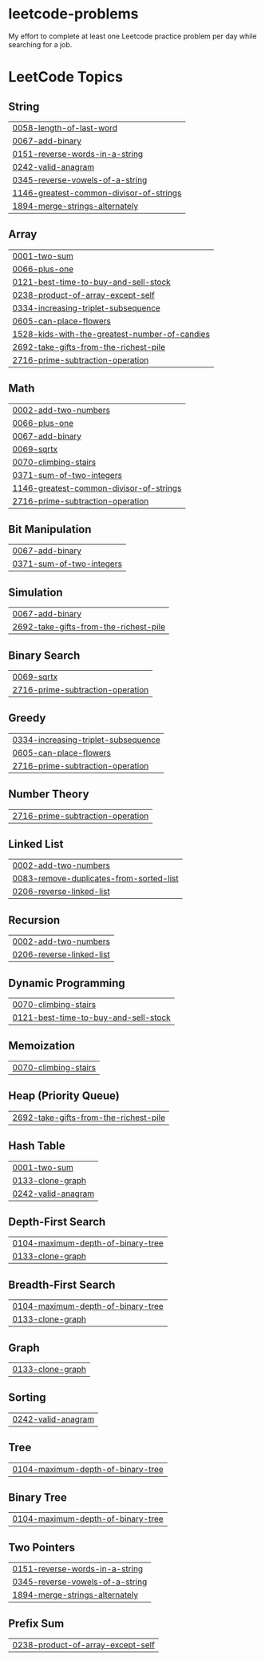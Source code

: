 # leetcode-problems
My effort to complete at least one Leetcode practice problem per day while searching for a job.

<!---LeetCode Topics Start-->
# LeetCode Topics
## String
|  |
| ------- |
| [0058-length-of-last-word](https://github.com/thehimmat/leetcode-problems/tree/master/0058-length-of-last-word) |
| [0067-add-binary](https://github.com/thehimmat/leetcode-problems/tree/master/0067-add-binary) |
| [0151-reverse-words-in-a-string](https://github.com/thehimmat/leetcode-problems/tree/master/0151-reverse-words-in-a-string) |
| [0242-valid-anagram](https://github.com/thehimmat/leetcode-problems/tree/master/0242-valid-anagram) |
| [0345-reverse-vowels-of-a-string](https://github.com/thehimmat/leetcode-problems/tree/master/0345-reverse-vowels-of-a-string) |
| [1146-greatest-common-divisor-of-strings](https://github.com/thehimmat/leetcode-problems/tree/master/1146-greatest-common-divisor-of-strings) |
| [1894-merge-strings-alternately](https://github.com/thehimmat/leetcode-problems/tree/master/1894-merge-strings-alternately) |
## Array
|  |
| ------- |
| [0001-two-sum](https://github.com/thehimmat/leetcode-problems/tree/master/0001-two-sum) |
| [0066-plus-one](https://github.com/thehimmat/leetcode-problems/tree/master/0066-plus-one) |
| [0121-best-time-to-buy-and-sell-stock](https://github.com/thehimmat/leetcode-problems/tree/master/0121-best-time-to-buy-and-sell-stock) |
| [0238-product-of-array-except-self](https://github.com/thehimmat/leetcode-problems/tree/master/0238-product-of-array-except-self) |
| [0334-increasing-triplet-subsequence](https://github.com/thehimmat/leetcode-problems/tree/master/0334-increasing-triplet-subsequence) |
| [0605-can-place-flowers](https://github.com/thehimmat/leetcode-problems/tree/master/0605-can-place-flowers) |
| [1528-kids-with-the-greatest-number-of-candies](https://github.com/thehimmat/leetcode-problems/tree/master/1528-kids-with-the-greatest-number-of-candies) |
| [2692-take-gifts-from-the-richest-pile](https://github.com/thehimmat/leetcode-problems/tree/master/2692-take-gifts-from-the-richest-pile) |
| [2716-prime-subtraction-operation](https://github.com/thehimmat/leetcode-problems/tree/master/2716-prime-subtraction-operation) |
## Math
|  |
| ------- |
| [0002-add-two-numbers](https://github.com/thehimmat/leetcode-problems/tree/master/0002-add-two-numbers) |
| [0066-plus-one](https://github.com/thehimmat/leetcode-problems/tree/master/0066-plus-one) |
| [0067-add-binary](https://github.com/thehimmat/leetcode-problems/tree/master/0067-add-binary) |
| [0069-sqrtx](https://github.com/thehimmat/leetcode-problems/tree/master/0069-sqrtx) |
| [0070-climbing-stairs](https://github.com/thehimmat/leetcode-problems/tree/master/0070-climbing-stairs) |
| [0371-sum-of-two-integers](https://github.com/thehimmat/leetcode-problems/tree/master/0371-sum-of-two-integers) |
| [1146-greatest-common-divisor-of-strings](https://github.com/thehimmat/leetcode-problems/tree/master/1146-greatest-common-divisor-of-strings) |
| [2716-prime-subtraction-operation](https://github.com/thehimmat/leetcode-problems/tree/master/2716-prime-subtraction-operation) |
## Bit Manipulation
|  |
| ------- |
| [0067-add-binary](https://github.com/thehimmat/leetcode-problems/tree/master/0067-add-binary) |
| [0371-sum-of-two-integers](https://github.com/thehimmat/leetcode-problems/tree/master/0371-sum-of-two-integers) |
## Simulation
|  |
| ------- |
| [0067-add-binary](https://github.com/thehimmat/leetcode-problems/tree/master/0067-add-binary) |
| [2692-take-gifts-from-the-richest-pile](https://github.com/thehimmat/leetcode-problems/tree/master/2692-take-gifts-from-the-richest-pile) |
## Binary Search
|  |
| ------- |
| [0069-sqrtx](https://github.com/thehimmat/leetcode-problems/tree/master/0069-sqrtx) |
| [2716-prime-subtraction-operation](https://github.com/thehimmat/leetcode-problems/tree/master/2716-prime-subtraction-operation) |
## Greedy
|  |
| ------- |
| [0334-increasing-triplet-subsequence](https://github.com/thehimmat/leetcode-problems/tree/master/0334-increasing-triplet-subsequence) |
| [0605-can-place-flowers](https://github.com/thehimmat/leetcode-problems/tree/master/0605-can-place-flowers) |
| [2716-prime-subtraction-operation](https://github.com/thehimmat/leetcode-problems/tree/master/2716-prime-subtraction-operation) |
## Number Theory
|  |
| ------- |
| [2716-prime-subtraction-operation](https://github.com/thehimmat/leetcode-problems/tree/master/2716-prime-subtraction-operation) |
## Linked List
|  |
| ------- |
| [0002-add-two-numbers](https://github.com/thehimmat/leetcode-problems/tree/master/0002-add-two-numbers) |
| [0083-remove-duplicates-from-sorted-list](https://github.com/thehimmat/leetcode-problems/tree/master/0083-remove-duplicates-from-sorted-list) |
| [0206-reverse-linked-list](https://github.com/thehimmat/leetcode-problems/tree/master/0206-reverse-linked-list) |
## Recursion
|  |
| ------- |
| [0002-add-two-numbers](https://github.com/thehimmat/leetcode-problems/tree/master/0002-add-two-numbers) |
| [0206-reverse-linked-list](https://github.com/thehimmat/leetcode-problems/tree/master/0206-reverse-linked-list) |
## Dynamic Programming
|  |
| ------- |
| [0070-climbing-stairs](https://github.com/thehimmat/leetcode-problems/tree/master/0070-climbing-stairs) |
| [0121-best-time-to-buy-and-sell-stock](https://github.com/thehimmat/leetcode-problems/tree/master/0121-best-time-to-buy-and-sell-stock) |
## Memoization
|  |
| ------- |
| [0070-climbing-stairs](https://github.com/thehimmat/leetcode-problems/tree/master/0070-climbing-stairs) |
## Heap (Priority Queue)
|  |
| ------- |
| [2692-take-gifts-from-the-richest-pile](https://github.com/thehimmat/leetcode-problems/tree/master/2692-take-gifts-from-the-richest-pile) |
## Hash Table
|  |
| ------- |
| [0001-two-sum](https://github.com/thehimmat/leetcode-problems/tree/master/0001-two-sum) |
| [0133-clone-graph](https://github.com/thehimmat/leetcode-problems/tree/master/0133-clone-graph) |
| [0242-valid-anagram](https://github.com/thehimmat/leetcode-problems/tree/master/0242-valid-anagram) |
## Depth-First Search
|  |
| ------- |
| [0104-maximum-depth-of-binary-tree](https://github.com/thehimmat/leetcode-problems/tree/master/0104-maximum-depth-of-binary-tree) |
| [0133-clone-graph](https://github.com/thehimmat/leetcode-problems/tree/master/0133-clone-graph) |
## Breadth-First Search
|  |
| ------- |
| [0104-maximum-depth-of-binary-tree](https://github.com/thehimmat/leetcode-problems/tree/master/0104-maximum-depth-of-binary-tree) |
| [0133-clone-graph](https://github.com/thehimmat/leetcode-problems/tree/master/0133-clone-graph) |
## Graph
|  |
| ------- |
| [0133-clone-graph](https://github.com/thehimmat/leetcode-problems/tree/master/0133-clone-graph) |
## Sorting
|  |
| ------- |
| [0242-valid-anagram](https://github.com/thehimmat/leetcode-problems/tree/master/0242-valid-anagram) |
## Tree
|  |
| ------- |
| [0104-maximum-depth-of-binary-tree](https://github.com/thehimmat/leetcode-problems/tree/master/0104-maximum-depth-of-binary-tree) |
## Binary Tree
|  |
| ------- |
| [0104-maximum-depth-of-binary-tree](https://github.com/thehimmat/leetcode-problems/tree/master/0104-maximum-depth-of-binary-tree) |
## Two Pointers
|  |
| ------- |
| [0151-reverse-words-in-a-string](https://github.com/thehimmat/leetcode-problems/tree/master/0151-reverse-words-in-a-string) |
| [0345-reverse-vowels-of-a-string](https://github.com/thehimmat/leetcode-problems/tree/master/0345-reverse-vowels-of-a-string) |
| [1894-merge-strings-alternately](https://github.com/thehimmat/leetcode-problems/tree/master/1894-merge-strings-alternately) |
## Prefix Sum
|  |
| ------- |
| [0238-product-of-array-except-self](https://github.com/thehimmat/leetcode-problems/tree/master/0238-product-of-array-except-self) |
<!---LeetCode Topics End-->
